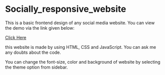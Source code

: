 # Socially_responsive_website

This is a basic frontend design of any social media website. You can view the demo via the link given below:

[Click Here](https://uttam-patel.github.io/Socially_responsive_website/)

this website is made by using HTML, CSS and JavaScript. You can ask me any doubts about the code.

You can change the font-size, color and background of website by selecting the theme option from sidebar.
